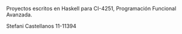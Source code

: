 Proyectos escritos en Haskell para CI-4251, Programación Funcional Avanzada.

Stefani Castellanos
11-11394
